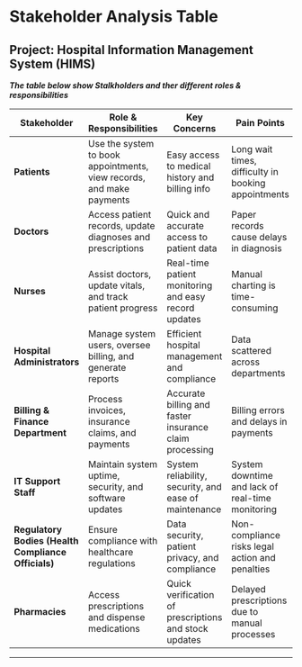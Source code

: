 # Stakeholder Analysis Table

## Project: Hospital Information Management System (HIMS)

**_The table below show Stalkholders and ther different roles & responsibilities_**

| Stakeholder  |Role & Responsibilities  |Key Concerns | Pain Points | Success Metrics    |
| ---|---|---|---|---|
| **Patients** |Use the system to book appointments, view records, and make payments | Easy access to medical history and billing info | Long wait times, difficulty in booking appointments | 30% reduction in appointment booking time |
| **Doctors**| Access patient records, update diagnoses and prescriptions | Quick and accurate access to patient data | Paper records cause delays in diagnosis | 40% faster access to patient data |
| **Nurses** | Assist doctors, update vitals, and track patient progress | Real-time patient monitoring and easy record updates | Manual charting is time-consuming | 50% improvement in documentation efficiency |
| **Hospital Administrators** | Manage system users, oversee billing, and generate reports | Efficient hospital management and compliance | Data scattered across departments | 20% reduction in administrative workload |
| **Billing & Finance Department** | Process invoices, insurance claims, and payments | Accurate billing and faster insurance claim processing | Billing errors and delays in payments | 25% reduction in billing errors |
| **IT Support Staff** | Maintain system uptime, security, and software updates | System reliability, security, and ease of maintenance | System downtime and lack of real-time monitoring | 99.9% system uptime and faster issue resolution |
| **Regulatory Bodies (Health Compliance Officials)** | Ensure compliance with healthcare regulations | Data security, patient privacy, and compliance | Non-compliance risks legal action and penalties | Full compliance with GDPR/HIPAA |
| **Pharmacies** | Access prescriptions and dispense medications | Quick verification of prescriptions and stock updates | Delayed prescriptions due to manual processes | 30% faster prescription fulfillment |
  
---
